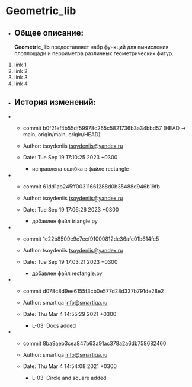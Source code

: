 # Geometric_lib
- ## Общее описание:
  **Geometric_lib** предоставляет набр функций
для вычисления плоплощади и перриметра различных геометрических фигур.

1. link 1
2. link 2
3. link 3
4. link 4

- ## История изменений:

- - commit b0f21ef4b55df59978c265c5821736b3a34bbd57 (HEAD -> main, origin/main, origin/HEAD)
   - Author: tsoydeniis <tsoydeniis@yandex.ru>
   - Date:   Tue Sep 19 17:10:25 2023 +0300

     - исправлена ошибка в файле rectangle
- - commit 61dd1ab245ff00311661288d0b35488d946b19fb
   - Author: tsoydeniis <tsoydeniis@yandex.ru>
   - Date:   Tue Sep 19 17:06:26 2023 +0300

     - добавлен файл triangle.py

- - commit 1c22b8509e9e7ecf91000812de36afc01b614fe5
  - Author: tsoydeniis <tsoydeniis@yandex.ru>
  - Date:   Tue Sep 19 17:03:21 2023 +0300

      - добавлен файл rectangle.py

- - commit d078c8d9ee6155f3cb0e577d28d337b791de28e2
   - Author: smartiqa <info@smartiqa.ru>
   - Date:   Thu Mar 4 14:55:29 2021 +0300

       - L-03: Docs added

- - commit 8ba9aeb3cea847b63a91ac378a2a6db758682460
  - Author: smartiqa <info@smartiqa.ru>
  - Date:   Thu Mar 4 14:54:08 2021 +0300

      - L-03: Circle and square added


